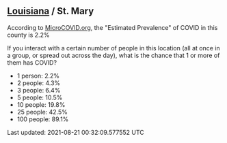 
## [Louisiana](/united-states/louisiana) / St. Mary

According to [MicroCOVID.org](http://microcovid.org),
the "Estimated Prevalence" of COVID in this county is 2.2%

If you interact with a certain number of people in this location
(all at once in a group, or spread out across the day), what is the chance that
1 or more of them has COVID?

- 1 person: 2.2%
- 2 people: 4.3%
- 3 people: 6.4%
- 5 people: 10.5%
- 10 people: 19.8%
- 25 people: 42.5%
- 100 people: 89.1%

Last updated: 2021-08-21 00:32:09.577552 UTC
